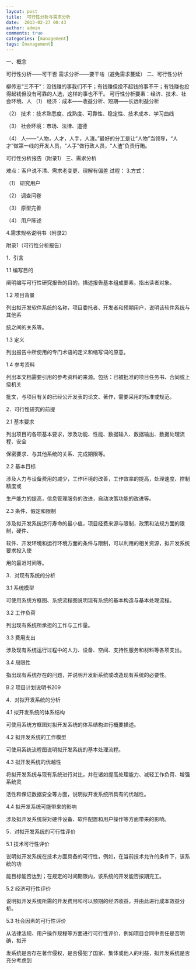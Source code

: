 ```yaml
---
layout: post
title:  可行性分析与需求分析
date:  2013-02-27 00:43
author: admin
comments: true
categories: [management]
tags: [management]
---
```


一、概念

可行性分析——可干否
需求分析——要干啥（避免需求蔓延）
二、可行性分析

柳传志“三不干”：没钱赚的事我们不干；有钱赚但投不起钱的事不干；有钱赚也投得起钱但没有可靠的人选，这样的事也不干。
可行性分析要素：经济、技术、社会环境、人
（1） 经济：成本——收益分析、短期——长远利益分析

（2） 技术：技术熟悉度、成熟度、可靠性、稳定性、技术成本、学习曲线

（3） 社会环境：市场、法律、道德

（4） 人——“人物，人才，人手，人渣。”最好的分工是让“人物”当领导，“人才”做第一线的开发人员，“人手”做行政人员，“人渣”负责行贿。

可行性分析报告（附录1）
三、需求分析

难点：客户说不清、需求老变更、理解有偏差
过程：
3.方式：

（1） 研究用户

（2） 调查问卷

（3） 原型完善

（4） 用户陈述

4.需求规格说明书（附录2）

 

 

附录1（可行性分析报告）

1．引言

1.1 编写目的

阐明编写可行性研究报告的目的，描述报告基本组成要素，指出读者对象。

1.2 项目背景

列出拟开发软件系统的名称，项目委托者、开发者和预期用户，说明该软件系统与其他系

统之间的关系等。

1.3 定义

列出报告中所使用的专门术语的定义和缩写词的原意。

1.4 参考资料

列出本文档需要引用的参考资料的来源。包括：已被批准的项目任务书、合同或上级机关

批文，与项目有关的已经公开发表的论文、著作，需要采用的标准或规范。

2．可行性研究的前提

2.1 基本要求

列出项目的各项基本要求，涉及功能、性能、数据输入、数据输出、数据处理流程、安全

保密要求、与其他系统的关系、完成期限等。

2.2 基本目标

涉及人力与设备费用的减少，工作环境的改善，工作效率的提高，处理速度、控制精度或

生产能力的提高，信息管理服务的改进，自动决策功能的改进等。

2.3 条件、假定和限制

涉及拟开发系统运行寿命的最小值，项目经费来源与限制，政策和法规方面的限制，硬件、

软件、开发环境和运行环境方面的条件与限制，可以利用的相关资源，拟开发系统要求投入使

用的最迟时间等。

3．对现有系统的分析

3.1 系统模型

可使用系统方框图、系统流程图说明现有系统的基本构造与基本处理流程。

3.2 工作负荷

列出现有系统所承担的工作与工作量。

3.3 费用支出

涉及现有系统运行过程中的人力、设备、空间、支持性服务和材料等各项支出。

3.4 局限性

指出现有系统存在的问题，并说明开发新系统或改造现有系统的必要性。

B.2 项目计划说明书209

4．对拟开发系统的分析

4.1 拟开发系统的体系结构

可使用系统方框图对拟开发系统的体系结构进行概要描述。

4.2 拟开发系统的工作模型

可使用系统流程图说明拟开发系统的基本处理流程。

4.3 拟开发系统的优越性

将拟开发系统与现有系统进行对比，并在诸如提高处理能力、减轻工作负荷、增强系统灵

活性和保证数据安全等方面，说明拟开发系统所具有的优越性。

4.4 拟开发系统可能带来的影响

涉及拟开发系统将对硬件设备、软件配置和用户操作等方面带来的影响。

5．对拟开发系统的可行性评价

5.1 技术可行性评价

说明拟开发系统在技术方面具备的可行性，例如，在当前技术允许的条件下，该系统的功

能目标能否达到；在规定的时间期限内，该系统的开发能否按期完工。

5.2 经济可行性评价

说明拟开发系统所需的开发费用和可以预期的经济收益，并由此进行成本效益分析。

5.3 社会因素的可行性评价

从法律法规、用户操作规程等方面进行可行性评价，例如项目合同中责任是否明确，拟开

发系统是否存在著作侵权，是否侵犯了国家、集体或他人的利益，拟开发系统是否充分考虑到